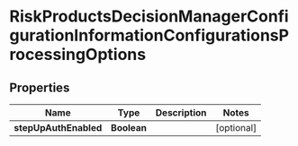 
# RiskProductsDecisionManagerConfigurationInformationConfigurationsProcessingOptions

## Properties
Name | Type | Description | Notes
------------ | ------------- | ------------- | -------------
**stepUpAuthEnabled** | **Boolean** |  |  [optional]



